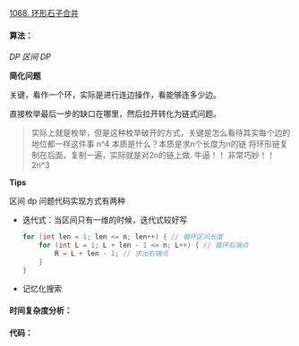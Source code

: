 [1068. 环形石子合并](https://www.acwing.com/problem/content/1070/)

#### 算法：

*DP* *区间 DP*

**简化问题**

关键，看作一个环，实际是进行连边操作，看能够连多少边。

直接枚举最后一步的缺口在哪里，然后拉开转化为链式问题。
> 实际上就是枚举，但是这种枚举破开的方式，关键是怎么看待其实每个边的地位都一样这件事
> n^4
> 本质是什么？本质是求n个长度为n的链
> 将环形链复制在后面，复制一遍，实际就是对2n的链上做. 牛逼！！
> 非常巧妙！！2n^3

**Tips**

区间 dp 问题代码实现方式有两种

- 迭代式：当区间只有一维的时候，迭代式较好写

  ```java
  for (int len = 1; len <= n; len++) { // 循环区间长度
      for (int L = 1; L + len - 1 <= n; L++) { // 循环右端点
          R = L + len - 1; // 求出右端点
      }
  }
  ```

  

- 记忆化搜索

#### 时间复杂度分析：



#### 代码：

```java

```

